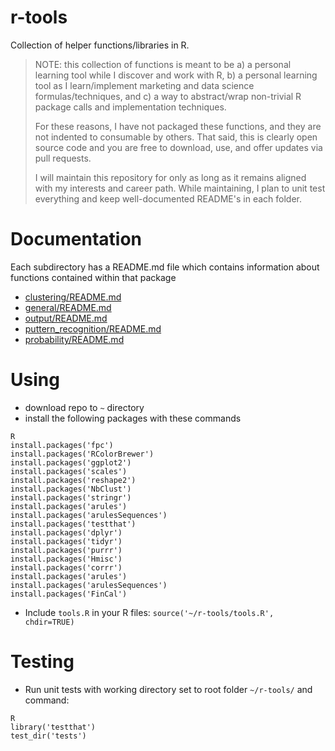 # r-tools
Collection of helper functions/libraries in R.

> NOTE: this collection of functions is meant to be a) a personal learning tool while I discover and work with R, b) a personal learning tool as I  learn/implement marketing and data science formulas/techniques, and c) a way to abstract/wrap non-trivial R package calls and implementation techniques.
>
> For these reasons, I have not packaged these functions, and they are not indented to consumable by others. That said, this is clearly open source code and you are free to download, use, and offer updates via pull requests.
>
> I will maintain this repository for only as long as it remains aligned with my interests and career path. While maintaining, I plan to unit test everything and keep well-documented README's in each folder.

# Documentation
Each subdirectory has a README.md file which contains information about functions contained within that package
- [clustering/README.md](./clustering/README.md)
- [general/README.md](./general/README.md)
- [output/README.md](./output/README.md)
- [puttern_recognition/README.md](./puttern_recognition/README.md)
- [probability/README.md](./probability/README.md)

# Using

- download repo to `~` directory
- install the following packages with these commands
```
R
install.packages('fpc')
install.packages('RColorBrewer')
install.packages('ggplot2')
install.packages('scales')
install.packages('reshape2')
install.packages('NbClust')
install.packages('stringr')
install.packages('arules')
install.packages('arulesSequences')
install.packages('testthat')
install.packages('dplyr')
install.packages('tidyr')
install.packages('purrr')
install.packages('Hmisc')
install.packages('corrr')
install.packages('arules')
install.packages('arulesSequences')
install.packages('FinCal')
```
- Include `tools.R` in your R files: `source('~/r-tools/tools.R', chdir=TRUE)`

# Testing
- Run unit tests with working directory set to root folder `~/r-tools/` and command:
```
R
library('testthat')
test_dir('tests')
```
